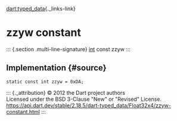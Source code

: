 [dart:typed\_data](../../dart-typed_data/dart-typed_data-library){._links-link}

zzyw constant
=============

::: {.section .multi-line-signature}
[int](../../dart-core/int-class) const zzyw
:::

Implementation {#source}
--------------

``` {.language-dart data-language="dart"}
static const int zzyw = 0xDA;
```

::: {._attribution}
© 2012 the Dart project authors\
Licensed under the BSD 3-Clause \"New\" or \"Revised\" License.\
<https://api.dart.dev/stable/2.18.5/dart-typed_data/Float32x4/zzyw-constant.html>
:::
